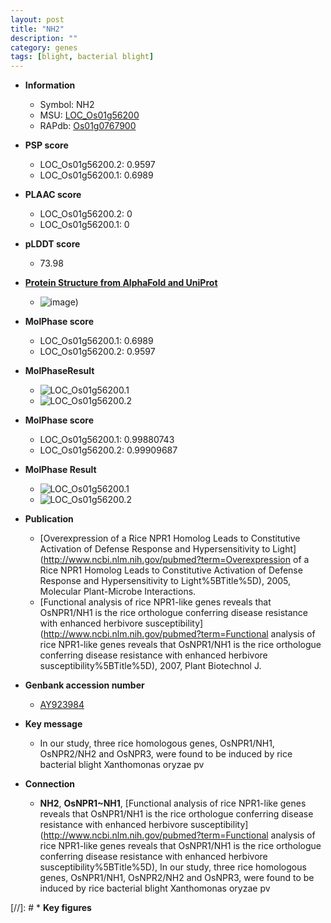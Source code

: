 ```yaml
---
layout: post
title: "NH2"
description: ""
category: genes
tags: [blight, bacterial blight]
---
```


* **Information**  
    + Symbol: NH2  
    + MSU: [LOC_Os01g56200](http://rice.plantbiology.msu.edu/cgi-bin/ORF_infopage.cgi?orf=LOC_Os01g56200)  
    + RAPdb: [Os01g0767900](http://rapdb.dna.affrc.go.jp/viewer/gbrowse_details/irgsp1?name=Os01g0767900)  

* **PSP score**  
    + LOC_Os01g56200.2: 0.9597 
    + LOC_Os01g56200.1: 0.6989 

* **PLAAC score**  
    + LOC_Os01g56200.2: 0 
    + LOC_Os01g56200.1: 0 

* **pLDDT score**
    + 73.98

* **[Protein Structure from AlphaFold and UniProt](https://www.uniprot.org/uniprotkb/Q0JJ01/entry#structure)**
    + ![image](https://ricepsp.github.io/images/Q0/AF-Q0JJ01-F1.png))

* **MolPhase score**
    + LOC_Os01g56200.1: 0.6989
    + LOC_Os01g56200.2: 0.9597

* **MolPhaseResult**
    + ![LOC_Os01g56200.1](https://ricepsp.github.io/pictures/LOC_Os01g/LOC_Os01g56200.1.png)
    + ![LOC_Os01g56200.2](https://ricepsp.github.io/pictures/LOC_Os01g/LOC_Os01g56200.2.png)

* **MolPhase score**
    + LOC_Os01g56200.1: 0.99880743
    + LOC_Os01g56200.2: 0.99909687

* **MolPhase Result**
    + ![LOC_Os01g56200.1](https://304243504.github.io/Pictures/LOC_Os01g/LOC_Os01g56200.1.png)
    + ![LOC_Os01g56200.2](https://304243504.github.io/Pictures/LOC_Os01g/LOC_Os01g56200.2.png)

* **Publication**  
    + [Overexpression of a Rice NPR1 Homolog Leads to Constitutive Activation of Defense Response and Hypersensitivity to Light](http://www.ncbi.nlm.nih.gov/pubmed?term=Overexpression of a Rice NPR1 Homolog Leads to Constitutive Activation of Defense Response and Hypersensitivity to Light%5BTitle%5D), 2005, Molecular Plant-Microbe Interactions.
    + [Functional analysis of rice NPR1-like genes reveals that OsNPR1/NH1 is the rice orthologue conferring disease resistance with enhanced herbivore susceptibility](http://www.ncbi.nlm.nih.gov/pubmed?term=Functional analysis of rice NPR1-like genes reveals that OsNPR1/NH1 is the rice orthologue conferring disease resistance with enhanced herbivore susceptibility%5BTitle%5D), 2007, Plant Biotechnol J.

* **Genbank accession number**  
    + [AY923984](http://www.ncbi.nlm.nih.gov/nuccore/AY923984)

* **Key message**  
    + In our study, three rice homologous genes, OsNPR1/NH1, OsNPR2/NH2 and OsNPR3, were found to be induced by rice bacterial blight Xanthomonas oryzae pv

* **Connection**  
    + __NH2__, __OsNPR1~NH1__, [Functional analysis of rice NPR1-like genes reveals that OsNPR1/NH1 is the rice orthologue conferring disease resistance with enhanced herbivore susceptibility](http://www.ncbi.nlm.nih.gov/pubmed?term=Functional analysis of rice NPR1-like genes reveals that OsNPR1/NH1 is the rice orthologue conferring disease resistance with enhanced herbivore susceptibility%5BTitle%5D), In our study, three rice homologous genes, OsNPR1/NH1, OsNPR2/NH2 and OsNPR3, were found to be induced by rice bacterial blight Xanthomonas oryzae pv

[//]: # * **Key figures**  


